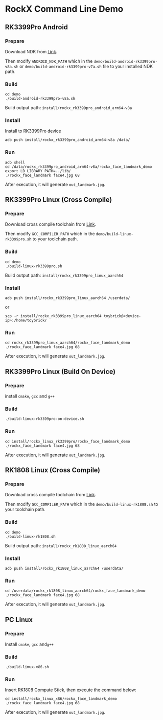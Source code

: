 # RockX Command Line Demo

## RK3399Pro Android

### Prepare

Download NDK from [Link](https://developer.android.google.cn/ndk/downloads).

Then modify `ANDROID_NDK_PATH` which in the `demo/build-android-rk3399pro-v8a.sh` or `demo/build-android-rk3399pro-v7a.sh` file  to your installed NDK path.

### Build

```
cd demo
./build-android-rk3399pro-v8a.sh
```

Build output path: `install/rockx_rk3399pro_android_arm64-v8a`

### Install

Install to RK3399Pro device

```
adb push install/rockx_rk3399pro_android_arm64-v8a /data/
```

### Run

```
adb shell
cd /data/rockx_rk3399pro_android_arm64-v8a/rockx_face_landmark_demo
export LD_LIBRARY_PATH=../lib/
./rockx_face_landmark face4.jpg 68
```

After execution, it will generate `out_landmark.jpg`.

## RK3399Pro Linux (Cross Compile)

### Prepare

Download cross compile toolchain from [Link](https://releases.linaro.org/components/toolchain/binaries/6.3-2017.05/aarch64-linux-gnu/).

Then modify `GCC_COMPILER_PATH` which in the `demo/build-linux-rk3399pro.sh` to your toolchain path.

### Build

```
cd demo
./build-linux-rk3399pro.sh
```

Build output path: `install/rockx_rk3399pro_linux_aarch64`

### Install

```
adb push install/rockx_rk3399pro_linux_aarch64 /userdata/
```

or

```
scp -r install/rockx_rk3399pro_linux_aarch64 toybrick@<device-ip>:/home/toybrick/
```

### Run

```
cd rockx_rk3399pro_linux_aarch64/rockx_face_landmark_demo
./rockx_face_landmark face4.jpg 68
```

After execution, it will generate `out_landmark.jpg`.

## RK3399Pro Linux (Build On Device)

### Prepare

install `cmake`, `gcc` and `g++`

### Build

```
./build-linux-rk3399pro-on-device.sh
```

### Run

```
cd install/rockx_linux_rk3399pro/rockx_face_landmark_demo
./rockx_face_landmark face4.jpg 68
```

After execution, it will generate `out_landmark.jpg`.

## RK1808 Linux (Cross Compile)

### Prepare

Download cross compile toolchain from [Link](https://releases.linaro.org/components/toolchain/binaries/6.3-2017.05/aarch64-linux-gnu/).

Then modify `GCC_COMPILER_PATH` which in the `demo/build-linux-rk1808.sh` to your toolchain path.

### Build

```
cd demo
./build-linux-rk1808.sh
```

Build output path: `install/rockx_rk1808_linux_aarch64`

### Install

```
adb push install/rockx_rk1808_linux_aarch64 /userdata/
```

### Run

```
cd /userdata/rockx_rk1808_linux_aarch64/rockx_face_landmark_demo
./rockx_face_landmark face4.jpg 68
```

After execution, it will generate `out_landmark.jpg`.

## PC Linux

### Prepare

Install `cmake`, `gcc` and`g++`

### Build

```
./build-linux-x86.sh
```

### Run

Insert RK1808 Compute Stick, then execute the command below:

```
cd install/rockx_linux_x86/rockx_face_landmark_demo
./rockx_face_landmark face4.jpg 68
```

After execution, it will generate `out_landmark.jpg`.